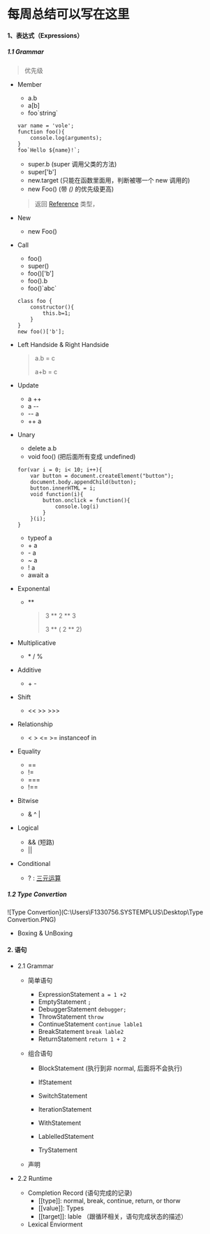# 每周总结可以写在这里



#### 1、表达式（Expressions）

##### 1.1 Grammar

> 优先级

- Member

  - a.b
  - a[b]
  - foo\`string\`

  ```
  var name = 'vole';
  function foo(){
      console.log(arguments);
  }
  foo`Hello ${name}!`;
  ```

  - super.b   (super 调用父类的方法)
  - super['b']
  - new.target (只能在函数里面用，判断被哪一个 new 调用的)
  - new Foo() (带 *()* 的优先级更高)

  > 返回 [Reference](https://www.zhihu.com/question/31911373) 类型，

- New

  - new Foo()

- Call 

  - foo()
  - super()
  - foo()['b']
  - foo().b
  - foo()\`abc`

  ```
  class foo {
      constructor(){
          this.b=1;
      }
  }
  new foo()['b'];
  ```

- Left Handside & Right Handside

  > a.b = c
  >
  > a+b = c

- Update

  - a ++
  - a --
  - -- a
  - ++ a

- Unary 

  - delete a.b
  - void foo()  (把后面所有变成 undefined)

  ```
  for(var i = 0; i< 10; i++){
      var button = document.createElement("button");
      document.body.appendChild(button);
      button.innerHTML = i;
      void function(i){
          button.onclick = function(){
              console.log(i)
          }
      }(i);
  }
  ```

  - typeof a 
  - \+ a
  - \-  a
  - ~ a
  - \! a 
  - await a  

- Exponental

  - **   

    > 3 ** 2 ** 3
    >
    > 3 ** ( 2 ** 2)

- Multiplicative
  - \* / % 
- Additive
  - \+  -
- Shift
  - <<    >>   >>>
- Relationship
  - <   >   <=   >=   instanceof   in  
- Equality
  - ==
  - !=
  - ===
  - !==
- Bitwise
  - &  ^  |
- Logical
  - &&  (短路)
  - ||
- Conditional
  - ?  :   [三元运算](https://developer.mozilla.org/zh-CN/docs/Web/JavaScript/Reference/Operators/Conditional_Operator>) 

##### 1.2 Type Convertion

![Type Convertion](C:\Users\F1330756.SYSTEMPLUS\Desktop\Type Convertion.PNG)

- Boxing & UnBoxing

#### 2. 语句

- 2.1 Grammar

  - 简单语句

    - ExpressionStatement      `a = 1 +2 `
    - EmptyStatement              `;`
    - DebuggerStatement        `debugger;`
    - ThrowStatement               `throw`
    - ContinueStatement         `continue lable1`
    - BreakStatement               `break lable2`
    - ReturnStatement             `return 1 + 2`

  - 组合语句

    - BlockStatement        (执行到非 normal, 后面将不会执行)
    - IfStatement
    - SwitchStatement
    - IterationStatement 

    - WithStatement
    - LablelledStatement
    - TryStatement

  - 声明

- 2.2 Runtime

  - Completion Record (语句完成的记录)
    - [[type]]: normal, break, continue, return, or thorw
    - [[value]]: Types
    - [[target]]: lable   （跟循环相关，语句完成状态的描述）
  - Lexical Enviorment



